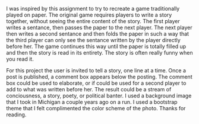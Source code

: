 I was inspired by this assignment to try to recreate a game traditionally played on paper. 
The original game requires players to write a story together, without seeing the entire content of the story.
The first player writes a sentance, then passes the paper to the next player. The next player
then writes a second sentance and then folds the paper in such a way that the third player can only
see the sentance written by the player directly before her. The game continues this way until the 
paper is totally filled up and then the story is read in its entirety.
The story is often really funny when you read it.

For this project the user is invited to tell a story, one line at a time. Once a post is published, a comment
box appears below the posting. The comment box could be used to elaborate, or if could be used for a second 
player to add to what was written before her. The result could be a stream of conciousness, a story, poety, 
or political banter. I used a background image that I took in Michigan a couple years ago on a run.
I used a bootstrap theme that I felt complimented the color scheme of the photo.
Thanks for reading.


